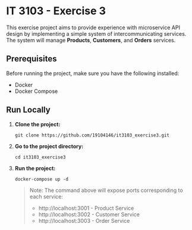 # IT 3103 - Exercise 3

This exercise project aims to provide experience with microservice API design by implementing a simple system of intercommunicating services. The system will manage **Products**, **Customers**, and **Orders** services.

## Prerequisites

Before running the project, make sure you have the following installed:

- Docker
- Docker Compose

## Run Locally

1. **Clone the project:**
   ```
   git clone https://github.com/19104146/it3103_exercise3.git
   ```
2. **Go to the project directory:**
   ```
   cd it3103_exercise3
   ```
3. **Run the project:**
   ```
   docker-compose up -d
   ```
   > Note: The command above will expose ports corresponding to each service:
   >
   > - http://localhost:3001 - Product Service
   > - http://localhost:3002 - Customer Service
   > - http://localhost:3003 - Order Service
